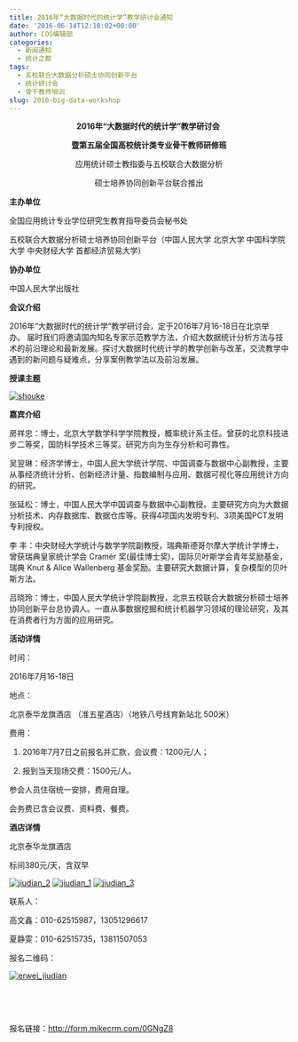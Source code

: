 ```yaml
---
title: 2016年“大数据时代的统计学”教学研讨会通知
date: '2016-06-14T12:10:02+00:00'
author: COS编辑部
categories:
  - 新闻通知
  - 统计之都
tags:
  - 五校联合大数据分析硕士协同创新平台
  - 统计研讨会
  - 骨干教师培训
slug: 2016-big-data-workshop
---
```


<p style="text-align: center;">
  <strong> 2016年“大数据时代的统计学”教学研讨会  </strong>
</p>

<p style="text-align: center;">
  <strong>暨第五届全国高校统计类专业骨干教师研修班</strong>
</p>

<p style="text-align: center;">
  应用统计硕士教指委与五校联合大数据分析
</p>

<p style="text-align: center;">
  硕士培养协同创新平台联合推出
</p>

**主办单位**

全国应用统计专业学位研究生教育指导委员会秘书处

五校联合大数据分析硕士培养协同创新平台（中国人民大学 北京大学 中国科学院大学 中央财经大学 首都经济贸易大学）

**协办单位**

中国人民大学出版社<!--more-->

**会议介绍**

2016年“大数据时代的统计学”教学研讨会，定于2016年7月16-18日在北京举办。 届时我们将邀请国内知名专家示范教学方法，介绍大数据统计分析方法与技术的前沿理论和最新发展。探讨大数据时代统计学的教学创新与改革，交流教学中遇到的新问题与疑难点，分享案例教学法以及前沿发展。

**授课主题**

[![shouke](https://cos.name/wp-content/uploads/2016/06/shouke-500x294.png)](https://cos.name/wp-content/uploads/2016/06/shouke.png)

**嘉宾介绍**

房祥忠：博士，北京大学数学科学学院教授，概率统计系主任。曾获的北京科技进步二等奖，国防科学技术三等奖。研究方向为生存分析和可靠性。

吴翌琳：经济学博士，中国人民大学统计学院、中国调查与数据中心副教授，主要从事经济统计分析、创新经济计量、指数编制与应用、数据可视化等应用统计方向的研究。

张延松：博士，中国人民大学中国调查与数据中心副教授。主要研究方向为大数据分析技术、内存数据库、数据仓库等。获得4项国内发明专利、3项美国PCT发明专利授权。

李 丰：中央财经大学统计与数学学院副教授，瑞典斯德哥尔摩大学统计学博士，曾获瑞典皇家统计学会 Cramér 奖(最佳博士奖)，国际贝叶斯学会青年奖励基金， 瑞典 Knut & Alice Wallenberg 基金奖励。主要研究大数据计算，复杂模型的贝叶斯方法。

吕晓玲：博士，中国人民大学统计学院副教授，北京五校联合大数据分析硕士培养协同创新平台总协调人。一直从事数据挖掘和统计机器学习领域的理论研究，及其在消费者行为方面的应用研究。

**活动详情**

时间：

2016年7月16-18日

地点：

北京泰华龙旗酒店 （准五星酒店）（地铁八号线育新站北 500米）

费用：

1. 2016年7月7日之前报名并汇款，会议费：1200元/人；

2. 报到当天现场交费：1500元/人。

参会人员住宿统一安排，费用自理。

会务费已含会议费、资料费、餐费。

**酒店详情**

北京泰华龙旗酒店

标间380元/天，含双早

[![jiudian_2](https://cos.name/wp-content/uploads/2016/06/jiudian_2-500x375.jpg)](https://cos.name/wp-content/uploads/2016/06/jiudian_2.jpg) [![jiudian_1](https://cos.name/wp-content/uploads/2016/06/jiudian_1-375x500.jpg)](https://cos.name/wp-content/uploads/2016/06/jiudian_1.jpg) [![jiudian_3](https://cos.name/wp-content/uploads/2016/06/jiudian_3-500x375.jpg)](https://cos.name/wp-content/uploads/2016/06/jiudian_3.jpg)

联系人：

高文鑫：010-62515987，13051296617

夏静雯：010-62515735，13811507053

报名二维码：

[![erwei_jiudian](https://cos.name/wp-content/uploads/2016/06/erwei_jiudian.png)](https://cos.name/wp-content/uploads/2016/06/erwei_jiudian.png)

&nbsp;

&nbsp;

<p style="text-align: left;">
  报名链接：<a href="http://form.mikecrm.com/0GNgZ8">http://form.mikecrm.com/0GNgZ8</a>
</p>
